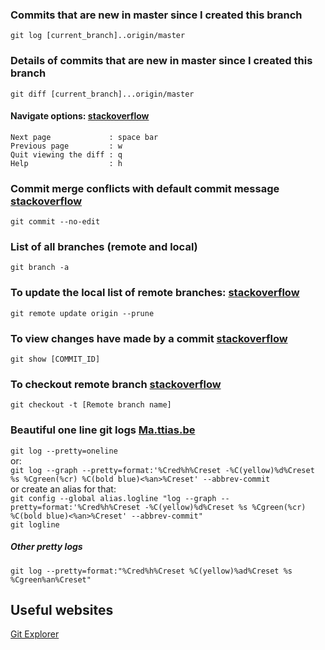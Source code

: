 ### Commits that are new in master since I created this branch
`git log [current_branch]..origin/master`

### Details of commits that are new in master since I created this branch
`git diff [current_branch]...origin/master`
#### Navigate options: [stackoverflow](https://stackoverflow.com/a/8640894/2443849)
```Next line             : return
Next page             : space bar
Previous page         : w
Quit viewing the diff : q
Help                  : h
```

### Commit merge conflicts with default commit message [stackoverflow](https://stackoverflow.com/a/36189488/2443849)
`git commit --no-edit`

### List of all branches (remote and local)
`git branch -a`
### To update the local list of remote branches: [stackoverflow](https://stackoverflow.com/a/36358502/2443849)
`git remote update origin --prune`

### To view changes have made by a commit [stackoverflow](https://stackoverflow.com/a/17563740/2443849)
`git show [COMMIT_ID]`

### To checkout remote branch [stackoverflow](https://stackoverflow.com/questions/1783405/how-do-i-check-out-a-remote-git-branch)
`git checkout -t [Remote branch name]`

### Beautiful one line git logs [Ma.ttias.be](https://ma.ttias.be/pretty-git-log-in-one-line/)
`git log --pretty=oneline`\
 or:\
`git log --graph --pretty=format:'%Cred%h%Creset -%C(yellow)%d%Creset %s %Cgreen(%cr) %C(bold blue)<%an>%Creset' --abbrev-commit`\
or create an alias for that:\
`git config --global alias.logline "log --graph --pretty=format:'%Cred%h%Creset -%C(yellow)%d%Creset %s %Cgreen(%cr) %C(bold blue)<%an>%Creset' --abbrev-commit"`\
`git logline`
##### Other pretty logs
`git log --pretty=format:"%Cred%h%Creset %C(yellow)%ad%Creset %s %Cgreen%an%Creset"`

## Useful websites
[Git Explorer](https://gitexplorer.com/)
